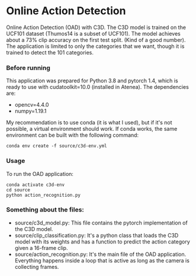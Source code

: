 # Online Action Detection

Online Action Detection (OAD) with C3D. The C3D model is trained on the UCF101 dataset (Thumos14 is a subset of UCF101). The model achieves about a 73% clip accuracy on the first test split. (Kind of a good number).
The application is limited to only the categories that we want, though it is trained to detect the 101 categories.

### Before running

 This application was prepared for Python 3.8 and pytorch 1.4, which is ready to use with cudatoolkit=10.0 (installed in Atenea). The dependencies are:
 - opencv=4.4.0
 - numpy=1.19.1

My recommendation is to use conda (it is what I used), but if it's not possible, a virtual environment should work. If conda works, the same environment can be built with the following command:
 
```shell
conda env create -f source/c3d-env.yml
```

### Usage

To run the OAD application:

```shell
conda activate c3d-env
cd source 
python action_recognition.py
```

### Something about the files:

 - source/c3d_model.py: This file contains the pytorch implementation of the C3D model.
 - source/clip_classification.py: It's a python class that loads the C3D model with its weights and has a function to predict the action category given a 16-frame clip.
 - source/action_recognition.py: It's the main file of the OAD application. Everything happens inside a loop that is active as long as the camera is collecting frames.
